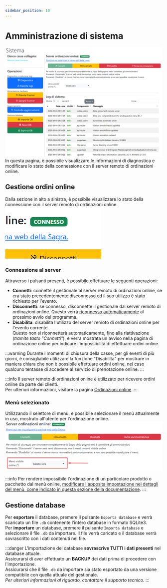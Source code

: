 ```yaml
---
sidebar_position: 10
---
```


# Amministrazione di sistema
![](/img/server/system.png)  
In questa pagina, è possibile visualizzare le informazioni di diagnostica e modificare lo stato della connessione con il server remoto di ordinazioni online.

## Gestione ordini online
Dalla sezione in alto a sinistra, è possibile visualizzare lo stato della connessione con il server remoto di ordinazioni online.  
![](/img/server/system_online_status.png)  

### Connessione al server
Attraverso i pulsanti presenti, è possibile effettuare le seguenti operazioni:
- **Connetti**: connette il gestionale al server remoto di ordinazioni online, se era stato precedentemente disconnesso ed il suo utilizzo è stato richiesto per l'evento.
- **Disconnetti**: se connesso, disconnette il gestionale dal server remoto di ordinazioni online. Questo verrà <u>riconnesso automaticamente</u> al prossimo avvio del programma.
- **Disabilita**: disabilita l'utilizzo del server remoto di ordinazioni online per l'evento corrente.  
Questo non si riconnetterà automaticamente, fino alla riattivazione (*tramite tasto "Connetti"*), e verrà mostrata un avviso nella pagina di ordinazione online per indicare l'impossibilità di effettuare ordini online.

:::warning
Durante i momenti di chiusura della casse, per gli eventi di più giorni, è consigliabile utilizzare la funzione "Disabilita" per mostrare in maniera chiara che non è possibile effettuare ordini online, nel caso qualcuno tentasse di accedere al servizio di prenotazione online.
:::

:::info
Il server remoto di ordinazioni online è utilizzato per ricevere ordini online da parte dei clienti.  
Per ulteriori informazioni, visitare la pagina [Ordinazioni online](/docs/online/introduzione).
:::

### Menù selezionato
Utilizzando il selettore di menù, è possibile selezionare il menù attualmente in uso, mostrato all'utente per l'ordinazione online.  
![](/img/server/system_online_menu.png)

:::info
Per rendere impossibile l'ordinazione di un particolare prodotto o pacchetto dal menù online, [modificare l'apposita impostazione nei dettagli del menù, come indicato in questa sezione della documentazione](/docs/server/menu#modifica-delle-rimanenze-di-un-prodotto-o-un-pacchetto).
:::

## Gestione database
Per **esportare** il database, premere il pulsante `Esporta database` e verrà scaricato un file `.db` contenente l'intero database in formato SQLite3.  
Per **importare** un database, premere il pulsante `Importa database` e selezionare il file `.db` da importare. Il file verrà caricato e il database verrà sovrascritto con i dati contenuti nel file.  

:::danger
L'importazione del database **sovrascrive TUTTI i dati presenti** nel database attuale.  
Assicurarsi di aver effettuato un **BACKUP** dei dati prima di procedere con l'importazione.  
Assicurarsi che il file `.db` da importare sia stato esportato da una versione compatibile con quella attuale del gestionale.  
*Per ulteriori informazioni al riguardo, contattare il supporto tecnico.*
:::
